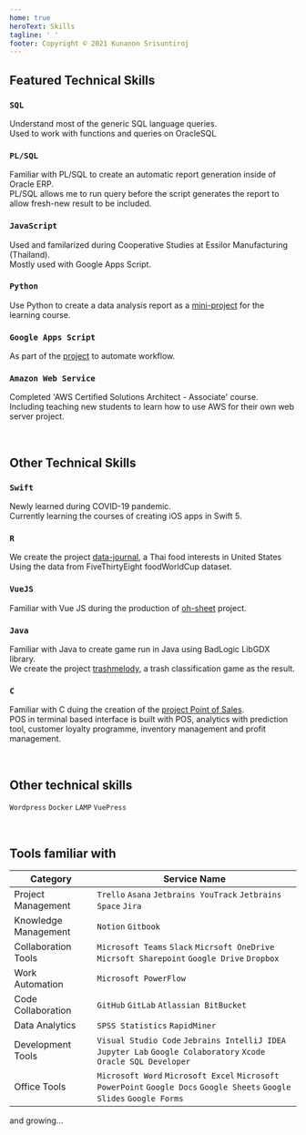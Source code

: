 ```yaml
---
home: true
heroText: Skills
tagline: ' '
footer: Copyright © 2021 Kunanon Srisuntiroj
---
```


## Featured Technical Skills
### `SQL`
Understand most of the generic SQL language queries.<br>
Used to work with functions and queries on OracleSQL 

### `PL/SQL`
Familiar with PL/SQL to create an automatic report generation inside of Oracle ERP.<br>
PL/SQL allows me to run query before the script generates the report to allow fresh-new result to be included.

### `JavaScript`
Used and familarized during Cooperative Studies at Essilor Manufacturing (Thailand).<br>
Mostly used with Google Apps Script. 

### `Python`
Use Python to create a data analysis report as a [mini-project](https://github.com/sagelga/PSIT_Project) for the learning course.

### `Google Apps Script`
As part of the [project](github.com) to automate workflow.

### `Amazon Web Service`
Completed 'AWS Certified Solutions Architect - Associate' course.<br>
Including teaching new students to learn how to use AWS for their own web server project.

</br>

## Other Technical Skills
### `Swift`
Newly learned during COVID-19 pandemic.<br>
Currently learning the courses of creating iOS apps in Swift 5.

### `R`
We create the project [data-journal](https://github.com/sagelga/data-journal), a Thai food interests in United States<br>
Using the data from FiveThirtyEight foodWorldCup dataset.   

### `VueJS`
Familiar with Vue JS during the production of [oh-sheet](https://github.com/sagelga/oh-sheet) project.

### `Java`
Familiar with Java to create game run in Java using BadLogic LibGDX library.<br>
We create the project [trashmelody](https://github.com/sagelga/trashmelody), a trash classification game as the result.

### `C`
Familiar with C duing the creation of the [project Point of Sales](https://github.com/sagelga/ComPro_Project).<br>
POS in terminal based interface is built with POS, analytics with prediction tool, customer loyalty programme, inventory management and profit management.

</br>

## Other technical skills
`Wordpress` `Docker` `LAMP` `VuePress`

</br>

## Tools familiar with
|Category|Service Name|
|-|-|
|Project Management|`Trello` `Asana` `Jetbrains YouTrack` `Jetbrains Space` `Jira`|
|Knowledge Management|`Notion` `Gitbook`|
|Collaboration Tools|`Microsoft Teams` `Slack` `Micrsoft OneDrive` `Micrsoft Sharepoint` `Google Drive` `Dropbox`|
|Work Automation|`Microsoft PowerFlow`|
|Code Collaboration|`GitHub` `GitLab` `Atlassian BitBucket`|
|Data Analytics|`SPSS Statistics` `RapidMiner`|
|Development Tools| `Visual Studio Code` `Jebrains IntelliJ IDEA` `Jupyter Lab` `Google Colaboratory` `Xcode` `Oracle SQL Developer`|
|Office Tools|`Microsoft Word` `Microsoft Excel` `Microsoft PowerPoint` `Google Docs` `Google Sheets` `Google Slides` `Google Forms` |

and growing...
